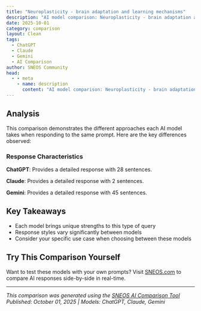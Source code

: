 ```yaml
---
title: "Neuroplasticity - brain adaptation and learning mechanisms"
description: "AI model comparison: Neuroplasticity - brain adaptation and learning mechanisms..."
date: 2025-10-01
category: comparison
layout: Clean
tags:
  - ChatGPT
  - Claude
  - Gemini
  - AI Comparison
author: SNEOS Community
head:
  - - meta
    - name: description
      content: "AI model comparison: Neuroplasticity - brain adaptation and learning mechanisms..."
---
```


<ChatComparison
  title="Neuroplasticity - brain adaptation and learning mechanisms"
  prompt="Neuroplasticity - brain adaptation and learning mechanisms"
  :responses='{"ChatGPT": "Neuroplasticity: Brain Adaptation and Learning Mechanisms\n\n**Definition:**\nNeuroplasticity, also known as brain plasticity, is the brain\u0027s remarkable ability to reorganize itself by forming new neural connections throughout life. This adaptive capacity allows the brain to adjust to new experiences, learn new information, recover from injury, and accommodate changes in the environment.\n\n**Types of Neuroplasticity:**\n\n1. **Structural Plasticity:** \n - Refers to the brain\u0027s ability to physically change its neural architecture.\n - Involves growth of new neurons (neurogenesis), dendritic branching, and synaptogenesis (creation of new synapses).\n - Common during development but also occurs in adulthood, especially in areas like the hippocampus.\n\n2. **Functional Plasticity:** \n - Refers to the brain\u0027s ability to move functions from damaged areas to undamaged areas.\n - Common in recovery after brain injury, where other parts of the brain compensate for lost functions.\n\n**Mechanisms Underlying Neuroplasticity:**\n\n- **Synaptic Plasticity:** \n - Changes in the strength or efficacy of synaptic transmission.\n - Long-term potentiation (LTP) and long-term depression (LTD) are key processes that increase or decrease synaptic strength, respectively.\n - Critical for learning and memory.\n\n- **Neurogenesis:** \n - Generation of new neurons from neural stem cells.\n - Occurs primarily in the hippocampus, playing a role in memory formation and mood regulation.\n\n- **Dendritic Remodeling:** \n - Changes in the structure and complexity of dendrites, affecting the number and strength of synaptic connections.\n\n- **Axonal Sprouting:** \n - Growth of new axon terminals to form new synapses, often after injury.\n\n**Role in Learning and Memory:**\n\n- Learning involves the strengthening or weakening of synapses in response to experience.\n- Repetitive stimulation strengthens synaptic connections (LTP), making neural pathways more efficient.\n- This adaptation underlies the acquisition of new skills, knowledge, and behaviors.\n- Neuroplasticity also supports memory consolidation and retrieval.\n\n**Factors Influencing Neuroplasticity:**\n\n- **Age:** Greater plasticity in childhood, but remains present in adulthood.\n- **Environment:** Enriched environments, physical exercise, and mental challenges enhance plasticity.\n- **Stress and Trauma:** Chronic stress may impair plasticity.\n- **Diet and Sleep:** Proper nutrition and sleep support neuroplastic processes.\n\n**Clinical Relevance:**\n\n- Rehabilitation after stroke or brain injury relies on harnessing neuroplasticity.\n- Therapeutic interventions aim to promote plasticity to restore lost functions.\n- Understanding neuroplasticity helps in addressing neurodevelopmental disorders, neurodegenerative diseases, and mental health conditions.\n\n---\n\nIn summary, neuroplasticity is the foundational mechanism by which the brain adapts, learns, and recovers, involving dynamic changes at cellular and molecular levels that reshape neural circuits in response to experiences and environmental demands.", "Claude": "# Neuroplasticity: Brain Adaptation and Learning Mechanisms\n\nNeuroplasticity refers to the brain\u0027s remarkable ability to reorganize, adapt, and form new neural connections throughout life. This fundamental property underlies learning, memory, recovery from injury, and adaptation to new experiences.\n\n## Types of Neuroplasticity\n\n### **Structural Plasticity**\n- **Synaptic plasticity**: Formation, strengthening, or elimination of synapses\n- **Dendritic plasticity**: Growth and pruning of dendritic branches\n- **Neurogenesis**: Birth of new neurons (primarily in hippocampus and olfactory bulb)\n- **Axonal sprouting**: Growth of new axonal connections\n\n### **Functional Plasticity**\n- **Cortical remapping**: Reassignment of brain regions to new functions\n- **Cross-modal plasticity**: One sensory modality taking over areas typically used by another\n- **Compensatory plasticity**: Healthy brain regions compensating for damaged areas\n\n## Mechanisms of Learning and Adaptation\n\n### **Synaptic Plasticity**\n\n**Long-Term Potentiation (LTP)**\n- Persistent strengthening of synapses based on recent activity\n- Key mechanism: \u0022Neurons that fire together, wire together\u0022\n- Involves NMDA and AMPA glutamate receptors\n- Critical for learning and memory formation\n\n**Long-Term Depression (LTD)**\n- Weakening of synaptic connections\n- Important for forgetting irrelevant information\n- Prevents synaptic saturation\n\n### **Molecular Mechanisms**\n- **CREB signaling**: Transcription factor crucial for memory consolidation\n- **BDNF (Brain-Derived Neurotrophic Factor)**: Promotes neuron survival and growth\n- **Protein synthesis**: Required for long-term memory storage\n- **Epigenetic modifications**: Gene expression changes without DNA alterations\n\n## Critical Periods and Sensitive Periods\n\n### **Critical Periods**\n- Windows when specific experiences are necessary for normal development\n- Examples: Visual system development, language acquisition\n- Limited reversibility after the period closes\n\n### **Adult Plasticity**\n- Continues throughout life, though generally reduced compared to childhood\n- Enhanced by:\n - Novel experiences\n - Physical exercise\n - Social interaction\n - Cognitive challenges\n\n## Factors Influencing Neuroplasticity\n\n### **Enhancing Factors**\n- **Exercise**: Increases BDNF, promotes neurogenesis\n- **Sleep**: Consolidates learning, clears metabolic waste\n- **Nutrition**: Omega-3 fatty acids, antioxidants support brain health\n- **Social interaction**: Stimulates cognitive networks\n- **Meditation**: Alters brain structure and function\n- **Novel experiences**: Challenges existing neural pathways\n\n### **Inhibiting Factors**\n- **Chronic stress**: Elevates cortisol, impairs hippocampal function\n- **Aging**: Natural decline in plasticity mechanisms\n- **Sleep deprivation**: Impairs memory consolidation\n- **Alcohol and drugs**: Can damage neural circuits\n- **Sedentary lifestyle**: Reduces neurotrophic factors\n\n## Clinical Applications\n\n### **Rehabilitation**\n- **Stroke recovery**: Healthy brain regions compensate for damaged areas\n- **Physical therapy**: Promotes motor cortex reorganization\n- **Constraint-induced movement therapy**: Forces use of impaired limbs\n\n### **Learning Disorders**\n- **Dyslexia intervention**: Targeted training can reorganize reading networks\n- **Cognitive rehabilitation**: Structured exercises to improve specific functions\n\n### **Mental Health**\n- **Depression treatment**: Antidepressants may promote neuroplasticity\n- **PTSD therapy**: Exposure therapy relies on fear memory modification\n- **Cognitive behavioral therapy**: Changes thought patterns and brain activity\n\n## Age-Related Changes\n\n### **Childhood and Adolescence**\n- Peak plasticity period\n- Extensive synaptic pruning\n- Critical for language and social skill development\n- High vulnerability to environmental influences\n\n### **Adulthood**\n- Continued but reduced plasticity\n- Learning still possible but may require more effort\n- Maintenance of existing connections becomes important\n\n### **Aging**\n- Gradual decline in plasticity mechanisms\n- Reduced neurogenesis\n- Increased importance of \u0022cognitive reserve\u0022\n- Potential for some compensation through experience\n\n## Future Directions\n\n### **Therapeutic Applications**\n- **Brain stimulation**: TMS, tDCS to enhance plasticity", "Gemini": "## Neuroplasticity: The Brain\u0027s Remarkable Adaptability and Learning Mechanisms\n\nNeuroplasticity, also known as brain plasticity, is the brain\u0027s ability to **reorganize itself by forming new neural connections throughout life.** It allows the brain to adjust to new experiences, learn new information, recover from damage, and adapt to changes in the environment. Think of it as the brain being less like a fixed, hardwired machine and more like a constantly evolving, living network.\n\n**Key Aspects of Neuroplasticity:**\n\n* **Formation of New Connections (Synaptogenesis):** Learning a new skill or having a new experience stimulates the growth of new synapses (connections between neurons). This is the fundamental building block of learning and memory.\n* **Strengthening or Weakening of Existing Connections (Synaptic Pruning \u0026 Potentiation/Depression):** Synapses that are frequently used become stronger (long-term potentiation - LTP), while those that are rarely used weaken and eventually get pruned away (synaptic pruning). This \u0022use it or lose it\u0022 principle is crucial for efficient brain function.\n* **Changes in Neural Pathways:** Repeated activity can strengthen existing pathways, making them more efficient and preferred routes for information to travel. Alternatively, the brain can reroute information through new pathways to compensate for damage or learn new skills.\n* **Changes in Neuron Morphology:** Neurons can physically change their structure, such as the size and complexity of their dendrites (branch-like extensions that receive signals from other neurons).\n\n**Mechanisms Driving Neuroplasticity:**\n\nSeveral mechanisms contribute to neuroplasticity at different levels:\n\n* **Synaptic Plasticity:** Changes in the strength of connections between neurons. This is the most well-studied form of neuroplasticity and includes LTP, LTD (long-term depression), and changes in neurotransmitter release and receptor sensitivity.\n* **Structural Plasticity:** Changes in the physical structure of the brain, including the formation of new neurons (neurogenesis), changes in dendritic branching, and changes in the size or number of synapses.\n* **Functional Plasticity:** Changes in the way the brain functions, such as changes in the areas of the brain that are activated during a particular task or changes in the way different brain regions communicate with each other.\n\n**Types of Neuroplasticity:**\n\nWhile often used interchangeably, neuroplasticity can be categorized in a few ways:\n\n* **Experience-Dependent Plasticity:** Changes in the brain that occur as a result of specific experiences. This is the most common type of neuroplasticity and is essential for learning and memory. Examples include learning a new language, mastering a musical instrument, or recovering from a stroke.\n* **Developmental Plasticity:** Changes in the brain that occur during development. This is crucial for the formation of neural circuits and the establishment of brain function. It\u0027s most prominent during childhood and adolescence.\n* **Compensatory Plasticity:** Changes in the brain that occur in response to injury or disease. This can help the brain to recover function by rerouting information through new pathways or by recruiting other brain regions to take over the functions of the damaged area. Examples include recovery from stroke or traumatic brain injury.\n* **Maladaptive Plasticity:** Changes in the brain that can lead to negative outcomes, such as chronic pain, phantom limb pain, or addiction. This highlights that plasticity isn\u0027t always beneficial.\n\n**Factors Influencing Neuroplasticity:**\n\n* **Age:** While neuroplasticity is present throughout life, it is generally more robust in younger brains.\n* **Environment:** Stimulating and enriching environments promote neuroplasticity.\n* **Experience:** Novel and challenging experiences can drive neuroplastic change.\n* **Training:** Repeated practice and training can strengthen neural pathways and improve performance.\n* **Diet and Exercise:** Healthy lifestyle choices, including a balanced diet and regular exercise, can promote neuroplasticity.\n* **Sleep:** Sleep is crucial for consolidating memories and facilitating neuroplastic changes.\n* **Stress:** Chronic stress can impair neuroplasticity.\n* **Drugs and Medications:** Some drugs and medications can either enhance or inhibit neuroplasticity.\n\n**Examples of Neuroplasticity in Action:**\n\n* **Learning to read:** The brain rewires itself to recognize letters and associate them with sounds.\n* **Mastering a musical instrument:** The brain strengthens the connections between the motor cortex and the muscles involved in playing the instrument.\n* **Recovering from a stroke:** The brain can reroute information around the damaged area and learn new ways to perform tasks.\n* **Learning a new language:** The brain forms new connections to represent the sounds and grammar of the new language.\n* **Meditation:** Studies show that meditation can alter brain structure and function, leading to increased attention and emotional regulation.\n\n**Implications and Applications:**\n\nUnderstanding neuroplasticity has profound implications for:\n\n* **Education:** Designing learning strategies that promote neuroplasticity and maximize learning outcomes.\n* **Rehabilitation:** Developing therapies that harness neuroplasticity to help people recover from brain injuries and neurological disorders.\n* **Mental Health:** Understanding how neuroplasticity is affected in mental health disorders and developing new treatments that target these changes.\n* **Aging:** Developing strategies to maintain and enhance neuroplasticity in older adults to prevent cognitive decline.\n* **Skill Acquisition:** Optimizing training methods to accelerate learning and improve performance in various domains.\n\n**In conclusion, neuroplasticity is a fundamental property of the brain that allows it to adapt, learn, and recover. By understanding the mechanisms that drive neuroplasticity, we can develop new strategies to enhance brain function, promote learning, and improve the lives of people with neurological disorders.**\n"}' 
  published-date="11:56"
/>

## Analysis

This comparison demonstrates the different approaches each AI model takes when responding to the same prompt. Here are the key differences observed:

### Response Characteristics

**ChatGPT**: Provides a detailed response with 28 sentences. 

**Claude**: Provides a detailed response with 2 sentences. 

**Gemini**: Provides a detailed response with 45 sentences. 

## Key Takeaways

- Each model brings unique strengths to this type of query
- Response styles vary significantly between models
- Consider your specific use case when choosing between these models

## Try This Comparison Yourself

Want to test these models with your own prompts? Visit [SNEOS.com](https://sneos.com) to compare AI responses side-by-side in real-time.

---

*This comparison was generated using the [SNEOS AI Comparison Tool](https://sneos.com)*
*Published: October 01, 2025 | Models: ChatGPT, Claude, Gemini*
